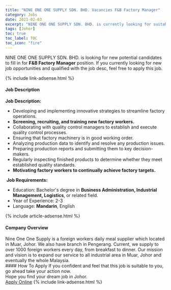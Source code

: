 ```yaml
---
title: "NINE ONE ONE SUPPLY SDN. BHD. Vacancies F&B Factory Manager" 
category: Jobs 
date: 2021-02-03 
excerpt: "NINE ONE ONE SUPPLY SDN. BHD. is currently looking for suitable person to fill in the F&B Factory Manager which positioned at Johor" 
tags: [Johor] 
toc: true 
toc_label: TOC 
toc_icon: "fire" 
--- 
```


<p>NINE ONE ONE SUPPLY SDN. BHD. is looking for new potential candidates to fill in for <b>F&B Factory Manager</b> position. If you currently looking for new job opportunities and qualified with the job desc, feel free to apply this job.
</p>{% include link-adsense.html %} 
<div><div><h4>Job Description</h4></div><div><div><span><div><div><strong>Job Description:</strong>&#160;<ul><li>Developing and implementing innovative strategies to streamline factory operations.</li><li><strong>Screening, recruiting, and training new factory workers.</strong></li><li>Collaborating with quality control managers to establish and execute quality control processes.</li><li>Ensuring that factory machinery is in good working order.</li><li>Analyzing production data to identify and resolve any production issues.</li><li>Preparing production reports and submitting them to key decision-makers.</li><li>Regularly inspecting finished products to determine whether they meet established quality standards.</li><li><strong>Motivating factory workers to continually achieve factory targets.</strong></li></ul>&#160;<strong>Job Requirements:</strong>&#160;<ul><li>Education: Bachelor's degree in <strong>Business Administration, Industrial Management, Logistics</strong>, or related field.</li><li>Year of Experience: 2-3</li><li>Language: <strong>Mandarin</strong>, English</li></ul></div></div></span></div></div></div> 
{% include article-adsense.html %} 
<div><div><h4>Company Overview</h4></div><div><div><span><div><div>Nine One One Supply is a foreign workers daily meal supplier which located in Muar, Johor. We also have branch in Pengerang. Current, we supply to over 1000 foreign workers every day, from breakfast to dinner. Our mission and vision is to expand our service to all industrial area in Muar, Johor and eventually the whole Malaysia.</div></div></span></div></div></div> 
#### How To Apply 
If you confident and feel that this job is suitable to you, go ahead take your action now. <br/> 
Hope you find your dream job in Johor. <br/> 
<a href="https://www.jobstreet.com.my/en/job/f-b-factory-manager-4458262?jobId=jobstreet-my-job-4458262&sectionRank=25&token=0~98ccfcef-d5dc-46da-a614-43456cd66faf&fr=SRP%20View%20In%20New%20Ta" class="btn btn--info" target="_blank" rel="nofollow noopenner">Apply Online</a> 
{% include link-adsense.html %} 